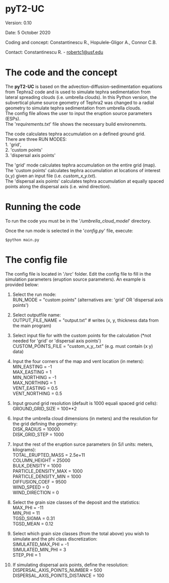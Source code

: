 # pyT2-UC

Version: 0.10

Date: 5 October 2020

Coding and concept: Constantinescu R., Hopulele-Gligor A., Connor C.B.

Contact: Constantinescu R. - robertc1@usf.edu

# The code and the concept

The **pyT2-UC** is based on the advection-diffusion-sedimentation equations from Tephra2 code and is used to simulate tephra sedimentation from lateral spreading clouds (i.e. umbrella clouds). In this Python version, the subvertical plume source geometry of Tephra2 was changed to a radial geometry to simulate tephra sedimentation from umbrella clouds.  
The config file allows the user to input the eruption source parameters (ESPs).  
The '*requirements.txt*' file shows the necessary build environemnts.

The code calculates tephra accumulation on a defined ground grid.  
There are three RUN MODES:  
    1. 'grid',  
    2. 'custom points'  
    3. 'dispersal axis points'  

The 'grid' mode calculates tephra accumulation on the entire grid (map).  
The 'custom points' calculates tephra accumulation at locations of interest (x,y) given an input file (i.e. *custom_x_y.txt*).  
The 'dispersal axis points' calculates tephra accumulation at equally spaced points along the dispersal axis (i.e. wind direction).


# Running the code

To run the code you must be in the '*/umbrella_cloud_model*' directory.

Once the run mode is selected in the '*config.py*' file, execute:

`$python main.py`

# The config file

The config file is located in '*/src*' folder. Edit the config file to fill in the simulation parameters (eruption source parameters). An example is provided below:

1. Select the run mode:  
RUN_MODE = "custom points" (alternatives are: 'grid' OR 'dispersal axis points')

2. Select outputfile name:  
OUTPUT_FILE_NAME = "output.txt"  # writes (x, y, thickness data from the main program)

3. Select input file for with the custom points for the calculation (*not needed for 'grid' or 'dispersal axis points')  
CUSTOM_POINTS_FILE = "custom_x_y_.txt" (e.g. must contain (x y) data)

4. Input the four corners of the map and vent location (in meters):  
MIN_EASTING = -1  
MAX_EASTING = 1  
MIN_NORTHING = -1  
MAX_NORTHING = 1  
VENT_EASTING = 0.5  
VENT_NORTHING = 0.5

5. Input ground grid resolution (default is 1000 equali spaced grid cells):  
GROUND_GRID_SIZE = 100**2

6. Input the umbrella cloud dimensions (in meters) and the resolution for the grid defining the geometry:  
DISK_RADIUS = 10000  
DISK_GRID_STEP = 1000

7.  Input the rest of the eruption surce parameters (in S/I units: meters, kilograms):  
TOTAL_ERUPTED_MASS = 2.5e+11  
COLUMN_HEIGHT = 25000  
BULK_DENSITY = 1000  
PARTICLE_DENSITY_MAX = 1000  
PARTICLE_DENSITY_MIN = 1000  
DIFFUSION_COEF = 9500  
WIND_SPEED = 0  
WIND_DIRECTION = 0

8. Select the grain size classes of the deposit and the statistics:  
MAX_PHI = -11  
MIN_PHI = 11  
TGSD_SIGMA = 0.31  
TGSD_MEAN = 0.12

9. Select which grain size classes (from the total above) you wish to simulate and the phi class discretization:  
SIMULATED_MAX_PHI = -1  
SIMULATED_MIN_PHI = 3  
STEP_PHI = 1

10. If simulating dispersal axis points, define the resolution:  
DISPERSAL_AXIS_POINTS_NUMBER = 500  
DISPERSAL_AXIS_POINTS_DISTANCE = 100



